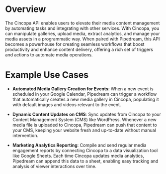 # Overview

The Cincopa API enables users to elevate their media content management by automating tasks and integrating with other services. With Cincopa, you can manipulate galleries, upload media, extract analytics, and manage your media assets in a programmatic way. When paired with Pipedream, this API becomes a powerhouse for creating seamless workflows that boost productivity and enhance content delivery, offering a rich set of triggers and actions to automate media operations.

# Example Use Cases

- **Automated Media Gallery Creation for Events**: When a new event is scheduled in your Google Calendar, Pipedream can trigger a workflow that automatically creates a new media gallery in Cincopa, populating it with default images and videos relevant to the event.

- **Dynamic Content Updates on CMS**: Sync updates from Cincopa to your Content Management System (CMS) like WordPress. Whenever a new media file is uploaded to Cincopa, Pipedream can push that content to your CMS, keeping your website fresh and up-to-date without manual intervention.

- **Marketing Analytics Reporting**: Compile and send regular media engagement reports by connecting Cincopa to a data visualization tool like Google Sheets. Each time Cincopa updates media analytics, Pipedream can append this data to a sheet, enabling easy tracking and analysis of viewer interactions over time.
